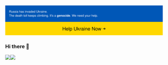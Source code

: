 [![Stand with Ukraine](https://raw.githubusercontent.com/vshymanskyy/StandWithUkraine/main/banner2-direct.svg)](https://github.com/vshymanskyy/StandWithUkraine/blob/main/docs/README.md)


### Hi there 👋

<img align="left" src="https://github-readme-stats.vercel.app/api/top-langs/?username=AchillesKal&theme=dracula&hide=html,shell&count_private=true">
<img align="left" src="https://github-readme-stats.vercel.app/api?username=AchillesKal&show_icons=true&theme=dracula&line_height=33&count_private=true">

